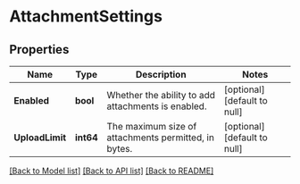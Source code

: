 # AttachmentSettings

## Properties
Name | Type | Description | Notes
------------ | ------------- | ------------- | -------------
**Enabled** | **bool** | Whether the ability to add attachments is enabled. | [optional] [default to null]
**UploadLimit** | **int64** | The maximum size of attachments permitted, in bytes. | [optional] [default to null]

[[Back to Model list]](../README.md#documentation-for-models) [[Back to API list]](../README.md#documentation-for-api-endpoints) [[Back to README]](../README.md)

